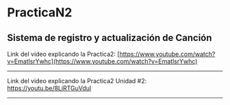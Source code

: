 # PracticaN2

[](https://github.com/manuelminga/PracticaN2/blob/main/README.md#practican2)


## Sistema de registro y actualización de Canción

Link del video explicando la Practica2:  [https://www.youtube.com/watch?v=EmatlsrYwhc](https://www.youtube.com/watch?v=EmatlsrYwhc)

---

Link del video explicando la Practica2 Unidad #2: https://youtu.be/8LiRTGuVduI

---
